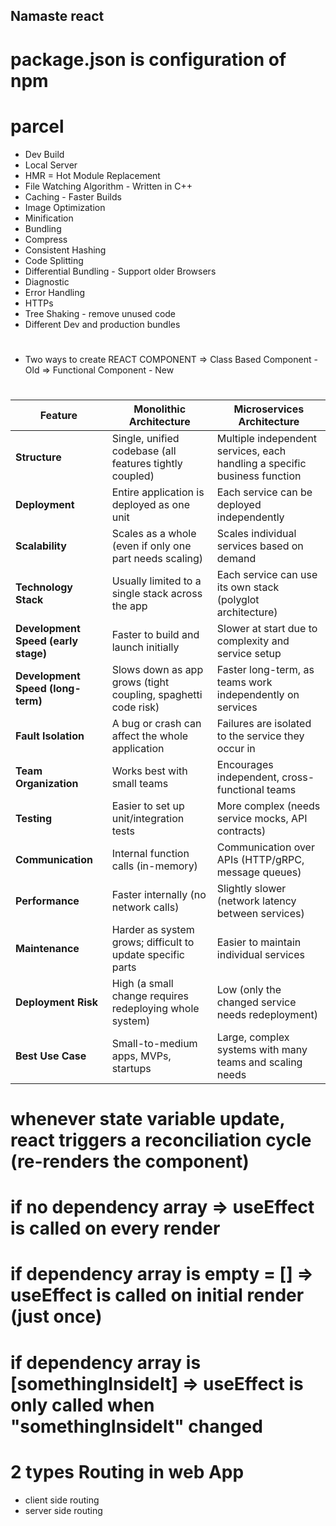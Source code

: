## Namaste react

# package.json is configuration of npm

# parcel
- Dev Build
- Local Server
- HMR = Hot Module Replacement
- File Watching Algorithm - Written in C++
- Caching - Faster Builds
- Image Optimization
- Minification
- Bundling
- Compress
- Consistent Hashing
- Code Splitting 
- Differential Bundling - Support older Browsers
- Diagnostic
- Error Handling
- HTTPs
- Tree Shaking - remove unused code
- Different Dev and production bundles

# #############################################

- Two ways to create REACT COMPONENT
=> Class Based Component - Old
=> Functional Component - New



# #############################################

| Feature                             | Monolithic Architecture                                       | Microservices Architecture                                                |
| ----------------------------------- | ------------------------------------------------------------- | ------------------------------------------------------------------------- |
| **Structure**                       | Single, unified codebase (all features tightly coupled)       | Multiple independent services, each handling a specific business function |
| **Deployment**                      | Entire application is deployed as one unit                    | Each service can be deployed independently                                |
| **Scalability**                     | Scales as a whole (even if only one part needs scaling)       | Scales individual services based on demand                                |
| **Technology Stack**                | Usually limited to a single stack across the app              | Each service can use its own stack (polyglot architecture)                |
| **Development Speed (early stage)** | Faster to build and launch initially                          | Slower at start due to complexity and service setup                       |
| **Development Speed (long-term)**   | Slows down as app grows (tight coupling, spaghetti code risk) | Faster long-term, as teams work independently on services                 |
| **Fault Isolation**                 | A bug or crash can affect the whole application               | Failures are isolated to the service they occur in                        |
| **Team Organization**               | Works best with small teams                                   | Encourages independent, cross-functional teams                            |
| **Testing**                         | Easier to set up unit/integration tests                       | More complex (needs service mocks, API contracts)                         |
| **Communication**                   | Internal function calls (in-memory)                           | Communication over APIs (HTTP/gRPC, message queues)                       |
| **Performance**                     | Faster internally (no network calls)                          | Slightly slower (network latency between services)                        |
| **Maintenance**                     | Harder as system grows; difficult to update specific parts    | Easier to maintain individual services                                    |
| **Deployment Risk**                 | High (a small change requires redeploying whole system)       | Low (only the changed service needs redeployment)                         |
| **Best Use Case**                   | Small-to-medium apps, MVPs, startups                          | Large, complex systems with many teams and scaling needs                  |

# ##############################################

# whenever state variable update, react triggers a reconciliation cycle (re-renders the component)

# if no dependency array => useEffect is called on every render
# if dependency array is empty = [] =>  useEffect is called on initial render (just once)
# if dependency array is [somethingInsideIt] => useEffect is only called when "somethingInsideIt" changed

# ##############################################

# 2 types Routing in web App
- client side routing
- server side routing